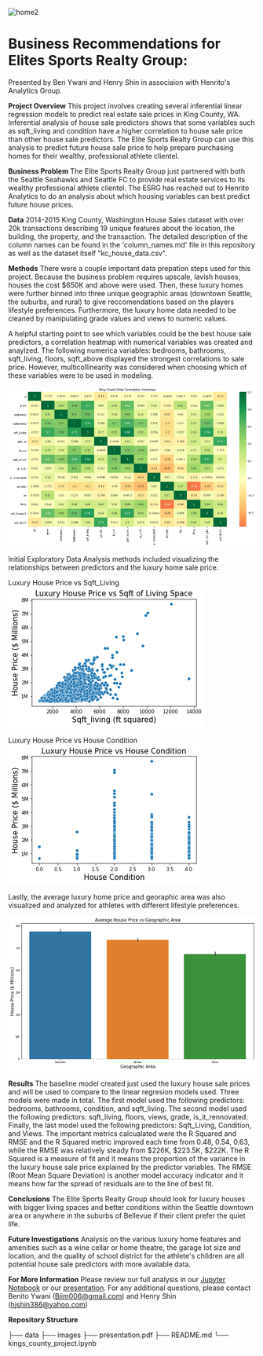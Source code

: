 ![home2](https://user-images.githubusercontent.com/85582924/190880615-0a9a3e51-b21b-411a-81f8-3df38c564e53.jpg)

# **Business Recommendations for Elites Sports Realty Group:**
Presented by Ben Ywani and Henry Shin in associaion with Henrito's Analytics Group.

**Project Overview**
This project involves creating several inferential linear regression models to predict real estate sale prices in King County, WA. Inferential analysis of house sale predictors shows that some variables such as sqft_living and condition have a higher correlation to house sale price than other house sale predictors. The Elite Sports Realty Group can use this analysis to predict future house sale price to help prepare purchasing homes for their wealthy, professional athlete clientel. 

**Business Problem**
The Elite Sports Realty Group just partnered with both the Seattle Seahawks and Seattle FC to provide real estate services to its wealthy professional athlete clientel. The ESRG has reached out to Henrito Analytics to do an analysis about which housing variables can best predict future house prices. 

**Data**
2014-2015 King County, Washington House Sales dataset with over 20k transactions describing 19 unique features about the location, the building, the property, and the transaction. The detailed description of the column names can be found in the 'column_names.md' file in this repository as well as the dataset itself "kc_house_data.csv". 

**Methods**
There were a couple important data prepation steps used for this project. Because the business problem requires upscale, lavish houses, houses the cost $650K and above were used. Then, these luxury homes were further binned into three unique geographic areas (downtown Seattle, the suburbs, and rural) to give reccomendations based on the players lifestyle preferences. Furthermore, the luxury home data needed to be cleaned by manipulating grade values and views to numeric values. 

A helpful starting point to see which variables could be the best house sale predictors, a correlation heatmap with numerical variables was created and anaylzed. The following numerica variables: bedrooms, bathrooms, sqft_living, floors, sqft_above displayed the strongest correlations to sale price. However, multicollinearity was considered when choosing which of these variables were to be used in modeling.  

![graph1](./images/correlation_map.png)

Initial Exploratory Data Analysis methods included visualizing the relationships between predictors and the luxury home sale price. 

Luxury House Price vs Sqft_Living
![graph2](./images/houseprice_sqftliving.png)

Luxury House Price vs House Condition
![graph3](./images/houseprice_condition.png)

Lastly, the average luxury home price and georaphic area was also visualized and analyzed for athletes with different lifestyle preferences. 

![graph4](./images/houseprice_geographicarea.png)

**Results**
The baseline model created just used the luxury house sale prices and will be used to compare to the linear regresion models used. Three models were made in total. The first model used the following predictors: bedrooms, bathrooms, condition, and sqft_living. The second model used the following predictors: sqft_living, floors, views, grade, is_it_rennovated. Finally, the last model used the following predictors: Sqft_Living, Condition, and Views. The important metrics calcualated were the R Squared and RMSE and the R Squared metric improved each time from 0.48, 0.54, 0.63, while the RMSE was relatively steady from $226K, $223.5K, $222K. The R Squared is a measure of fit and it means the proportion of the variance in the luxury house sale price explained by the predictor variables. The RMSE (Root Mean Square Deviation) is another model accuracy indicator and it means how far the spread of residuals are to the line of best fit. 


**Conclusions**
The Elite Sports Realty Group should look for luxury houses with bigger living spaces and better conditions within the Seattle downtown area or anywhere in the suburbs of Bellevue if their client prefer the quiet life. 


**Future Investigations**
Analysis on the various luxury home features and amenities such as a wine cellar or home theatre, the garage lot size and location, and the quality of school district for the athlete's children are all potential house sale predictors with more available data. 


**For More Information**
Please review our full analysis in our [Jupyter Notebook](https://github.com/Bywani/king_county_real_estate/blob/main/kings_county_project.ipynb) or our [presentation](https://github.com/Bywani/king_county_real_estate/blob/main/King-County-Real-Estate-Project.pdf). 
For any additional questions, please contact Benito Ywani (Bjim006@gmail.com) and Henry Shin (hjshin386@yahoo.com)


**Repository Structure**


├── data
├── images
├── presentation.pdf 
├── README.md
└── kings_county_project.ipynb
